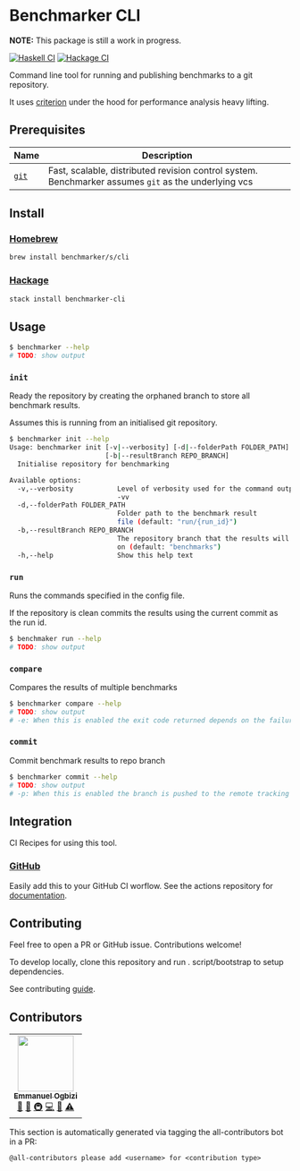 # Benchmarker CLI

**NOTE:** This package is still a work in progress.

[![Haskell CI](https://github.com/benchmarker/cli/workflows/Haskell%20CI/badge.svg)](https://github.com/benchmarker/cli/actions?query=workflow%3A%22Haskell+CI%22)
[![Hackage CI](https://matrix.hackage.haskell.org/api/v2/packages/benchmarker-cli/badge)](https://hackage.haskell.org/package/benchmarker-cli)

Command line tool for running and publishing benchmarks to a git repository.

It uses [criterion][criterion] under the hood for performance analysis heavy lifting.

## Prerequisites

| Name         | Description                                                                                          |
| ------------ | ---------------------------------------------------------------------------------------------------- |
| [`git`][git] | Fast, scalable, distributed revision control system. Benchmarker assumes `git` as the underlying vcs |

## Install

### [Homebrew][homebrew]

```sh
brew install benchmarker/s/cli
```

### [Hackage][hackage]

```sh
stack install benchmarker-cli
```

## Usage

```sh
$ benchmarker --help
# TODO: show output
```

### `init`

Ready the repository by creating the orphaned branch to store all benchmark results.

Assumes this is running from an initialised git repository.

```sh
$ benchmarker init --help
Usage: benchmarker init [-v|--verbosity] [-d|--folderPath FOLDER_PATH]
                        [-b|--resultBranch REPO_BRANCH]
  Initialise repository for benchmarking

Available options:
  -v,--verbosity           Level of verbosity used for the command output e.g.
                           -vv
  -d,--folderPath FOLDER_PATH
                           Folder path to the benchmark result
                           file (default: "run/{run_id}")
  -b,--resultBranch REPO_BRANCH
                           The repository branch that the results will be stored
                           on (default: "benchmarks")
  -h,--help                Show this help text
```

### `run`

Runs the commands specified in the config file.

If the repository is clean commits the results using the current commit as the run id.

```sh
$ benchmaker run --help
# TODO: show output
```

### `compare`

Compares the results of multiple benchmarks

```sh
$ benchmarker compare --help
# TODO: show output
# -e: When this is enabled the exit code returned depends on the failure conditions specified in your config file.
```

### `commit`

Commit benchmark results to repo branch

```sh
$ benchmarker commit --help
# TODO: show output
# -p: When this is enabled the branch is pushed to the remote tracking target.
```

## Integration

CI Recipes for using this tool.

### [GitHub][github-action]

Easily add this to your GitHub CI worflow.
See the actions repository for [documentation][github-action].

## Contributing

Feel free to open a PR or GitHub issue. Contributions welcome!

To develop locally, clone this repository and run . script/bootstrap to setup dependencies.

See contributing [guide][contributing].

## Contributors

<!-- ALL-CONTRIBUTORS-LIST:START - Do not remove or modify this section -->
<!-- prettier-ignore-start -->
<!-- markdownlint-disable -->
<table>
  <tr>
    <td align="center"><a href="http://emmanuel.ogbizi.com"><img src="https://avatars0.githubusercontent.com/u/2528959?v=4" width="100px;" alt=""/><br /><sub><b>Emmanuel Ogbizi</b></sub></a><br /><a href="#ideas-iamogbz" title="Ideas, Planning, & Feedback">🤔</a> <a href="#design-iamogbz" title="Design">🎨</a> <a href="#infra-iamogbz" title="Infrastructure (Hosting, Build-Tools, etc)">🚇</a> <a href="https://github.com/tophat/syrupy/commits?author=iamogbz" title="Code">💻</a> <a href="https://github.com/tophat/syrupy/commits?author=iamogbz" title="Documentation">📖</a> <a href="https://github.com/tophat/syrupy/commits?author=iamogbz" title="Tests">⚠️</a></td>
  </tr>
</table>

<!-- markdownlint-enable -->
<!-- prettier-ignore-end -->

<!-- ALL-CONTRIBUTORS-LIST:END -->

This section is automatically generated via tagging the all-contributors bot in a PR:

```text
@all-contributors please add <username> for <contribution type>
```

<!-- LINKS SORTED ALPHABETICALLY -->

[contributing]: ./CONTRIBUTING.md
[criterion]: https://github.com/bos/criterion
[git]: https://github.com/git/git
[github-action]: https://github.com/benchmarker/github-action
[hackage]: http://hackage.haskell.org/
[homebrew]: https://brew.sh/
